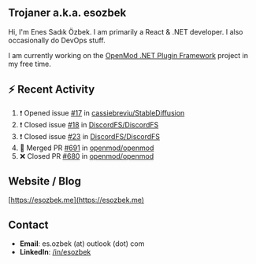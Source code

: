 ##  Trojaner a.k.a. esozbek
Hi, I'm Enes Sadık Özbek. I am primarily a React & .NET developer. I also occasionally do DevOps stuff.

I am currently working on the [OpenMod .NET Plugin Framework](https://github.com/openmod/openmod) project in my free time. 

## :zap: Recent Activity

<!--START_SECTION:activity-->
1. ❗️ Opened issue [#17](https://github.com/cassiebreviu/StableDiffusion/issues/17) in [cassiebreviu/StableDiffusion](https://github.com/cassiebreviu/StableDiffusion)
2. ❗️ Closed issue [#18](https://github.com/DiscordFS/DiscordFS/issues/18) in [DiscordFS/DiscordFS](https://github.com/DiscordFS/DiscordFS)
3. ❗️ Closed issue [#23](https://github.com/DiscordFS/DiscordFS/issues/23) in [DiscordFS/DiscordFS](https://github.com/DiscordFS/DiscordFS)
4. 🎉 Merged PR [#691](https://github.com/openmod/openmod/pull/691) in [openmod/openmod](https://github.com/openmod/openmod)
5. ❌ Closed PR [#680](https://github.com/openmod/openmod/pull/680) in [openmod/openmod](https://github.com/openmod/openmod)
<!--END_SECTION:activity-->

## Website / Blog
[https://esozbek.me](https://esozbek.me)

## Contact
- **Email**: es.ozbek (at) outlook (dot) com
- **LinkedIn**: [/in/esozbek](https://linkedin.com/in/esozbek)
